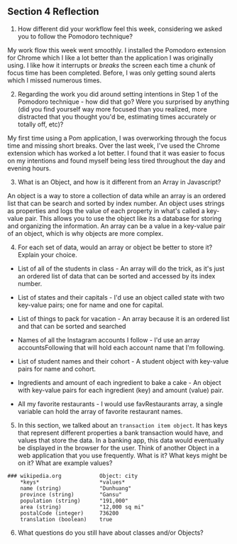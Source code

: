 ## Section 4 Reflection

1. How different did your workflow feel this week, considering we asked you to follow the Pomodoro technique?

My work flow this week went smoothly. I installed the Pomodoro extension for Chrome which
I like a lot better than the application I was originally using. I like how it interrupts
or _breaks_ the screen each time a chunk of focus time has been completed. Before, I was
only getting sound alerts which I missed numerous times.

2. Regarding the work you did around setting intentions in Step 1 of the Pomodoro technique - how did that go? Were you surprised by anything (did you find yourself way more focused than you realized, more distracted that you thought you'd be, estimating times accurately or totally off, etc)?

My first time using a Pom application, I was overworking through the focus time and missing
short breaks. Over the last week, I've used the Chrome extension which has worked a lot better. I found that it was easier to focus on my intentions and found myself being less
tired throughout the day and evening hours.

3. What is an Object, and how is it different from an Array in Javascript?

An object is a way to store a collection of data while an array is an ordered list that can be search and sorted by index number. An object uses strings as properties and logs the value of each property in what's called a key-value pair. This allows you to use the object like its a database for storing and organizing the information. An array can be a value in a key-value pair of an object, which is why objects are more complex.

4. For each set of data, would an array or object be better to store it? Explain your choice.

  * List of all of the students in class - An array will do the trick, as it's just an ordered list of data that can be sorted and accessed by its index number.

  * List of states and their capitals - I'd use an object called state with two key-value pairs; one for name and one for capital.

  * List of things to pack for vacation - An array because it is an ordered list and that can be sorted and searched

  * Names of all the Instagram accounts I follow - I'd use an array accountsFollowing that will hold each account name that I'm following.

  * List of student names and their cohort -  A student object with key-value pairs for name and cohort.

  * Ingredients and amount of each ingredient to bake a cake - An object with key-value pairs for each ingredient (key) and amount (value) pair.

  * All my favorite restaurants - I would use favRestaurants array, a single variable can hold the array of favorite restaurant names.

5. In this section, we talked about an `transaction item object`. It has keys that represent different properties a bank transaction would have, and values that store the data. In a banking app, this data would eventually be displayed in the browser for the user. Think of another Object in a web application that you use frequently. What is it? What keys might be on it? What are example values?

```
### wikipedia.org            Object: city
    *keys*                   *values*    
    name (string)            "Dunhuang"
    province (string)        "Gansu"
    population (string)      "191,000"
    area (string)            "12,000 sq mi"
    postalCode (integer)     736200
    translation (boolean)    true
```

6. What questions do you still have about classes and/or Objects?
